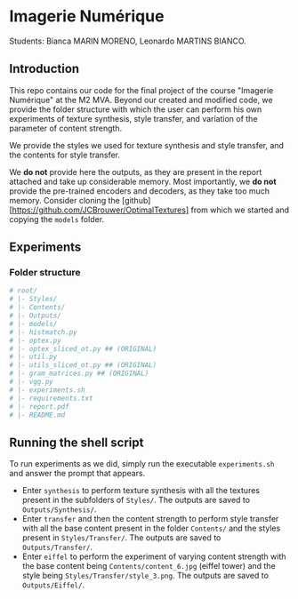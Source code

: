 # Imagerie Numérique

Students: Bianca MARIN MORENO, Leonardo MARTINS BIANCO.

## Introduction

This repo contains our code for the final project of the course "Imagerie Numérique" at the M2 MVA. Beyond our created and modified code, we provide the folder structure with which the user can perform his own experiments of texture synthesis, style transfer, and variation of the parameter of content strength.

We provide the styles we used for texture synthesis and style transfer, and the contents for style transfer. 

We **do not** provide here the outputs, as they are present in the report attached and take up considerable memory. Most importantly, we **do not** provide the pre-trained encoders and decoders, as they take too much memory. Consider cloning the [github][https://github.com/JCBrouwer/OptimalTextures] from which we started and copying the ``models`` folder.

## Experiments

### Folder structure

```python
# root/
# |- Styles/
# |- Contents/
# |- Outputs/
# |- models/
# |- histmatch.py
# |- optex.py
# |- optex_sliced_ot.py ## (ORIGINAL)
# |- util.py
# |- utils_sliced_ot.py ## (ORIGINAL)
# |- gram_matrices.py ## (ORIGINAL)
# |- vgg.py
# |- experiments.sh
# |- requirements.txt
# |- report.pdf
# |- README.md
```

## Running the shell script

To run experiments as we did, simply run the executable ``experiments.sh`` and answer the prompt that appears.

* Enter ``synthesis`` to perform texture synthesis with all the textures present in the subfolders of ``Styles/``. The outputs are saved to ``Outputs/Synthesis/``.
* Enter ``transfer`` and then the content strength to perform style transfer with all the base content present in the folder ``Contents/`` and the styles present in ``Styles/Transfer/``. The outputs are saved to ``Outputs/Transfer/``.
* Enter ``eiffel`` to perform the experiment of varying content strength with the base content being ``Contents/content_6.jpg`` (eiffel tower) and the style being ``Styles/Transfer/style_3.png``. The outputs are saved to ``Outputs/Eiffel/``.

